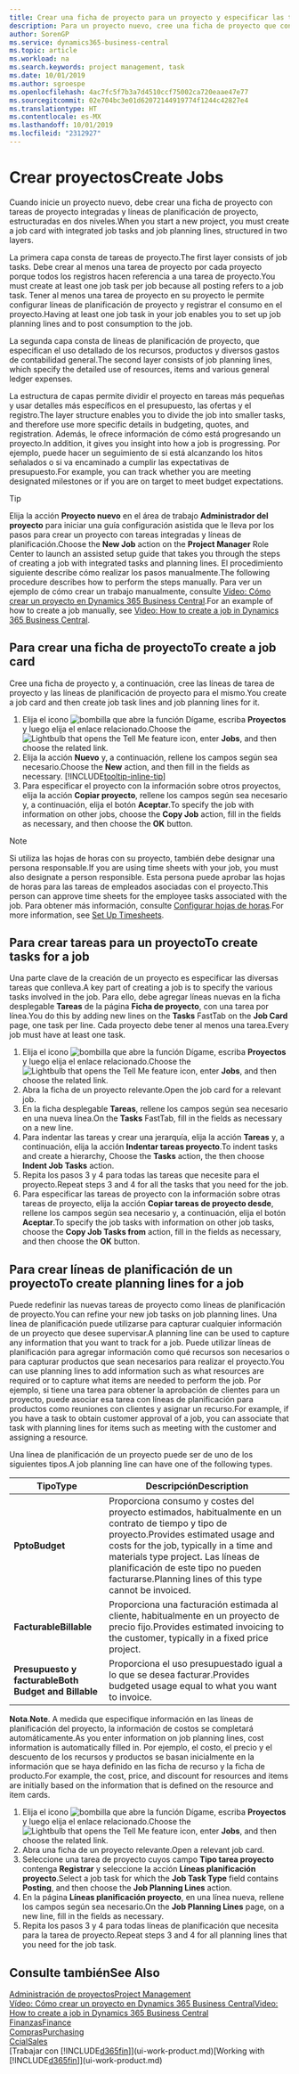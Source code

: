 ```yaml
---
title: Crear una ficha de proyecto para un proyecto y especificar las tareas | Documentos de Microsoft
description: Para un proyecto nuevo, cree una ficha de proyecto que contenga tareas y líneas de planificación, como ayuda para administrar el progreso y los presupuestos.
author: SorenGP
ms.service: dynamics365-business-central
ms.topic: article
ms.workload: na
ms.search.keywords: project management, task
ms.date: 10/01/2019
ms.author: sgroespe
ms.openlocfilehash: 4ac7fc5f7b3a7d4510ccf75002ca720eaae47e77
ms.sourcegitcommit: 02e704bc3e01d62072144919774f1244c42827e4
ms.translationtype: HT
ms.contentlocale: es-MX
ms.lasthandoff: 10/01/2019
ms.locfileid: "2312927"
---
```

# <a name="create-jobs"></a><span data-ttu-id="84901-103">Crear proyectos</span><span class="sxs-lookup"><span data-stu-id="84901-103">Create Jobs</span></span>
<span data-ttu-id="84901-104">Cuando inicie un proyecto nuevo, debe crear una ficha de proyecto con tareas de proyecto integradas y líneas de planificación de proyecto, estructuradas en dos niveles.</span><span class="sxs-lookup"><span data-stu-id="84901-104">When you start a new project, you must create a job card with integrated job tasks and job planning lines, structured in two layers.</span></span>  

<span data-ttu-id="84901-105">La primera capa consta de tareas de proyecto.</span><span class="sxs-lookup"><span data-stu-id="84901-105">The first layer consists of job tasks.</span></span> <span data-ttu-id="84901-106">Debe crear al menos una tarea de proyecto por cada proyecto porque todos los registros hacen referencia a una tarea de proyecto.</span><span class="sxs-lookup"><span data-stu-id="84901-106">You must create at least one job task per job because all posting refers to a job task.</span></span> <span data-ttu-id="84901-107">Tener al menos una tarea de proyecto en su proyecto le permite configurar líneas de planificación de proyecto y registrar el consumo en el proyecto.</span><span class="sxs-lookup"><span data-stu-id="84901-107">Having at least one job task in your job enables you to set up job planning lines and to post consumption to the job.</span></span>

<span data-ttu-id="84901-108">La segunda capa consta de líneas de planificación de proyecto, que especifican el uso detallado de los recursos, productos y diversos gastos de contabilidad general.</span><span class="sxs-lookup"><span data-stu-id="84901-108">The second layer consists of job planning lines, which specify the detailed use of resources, items and various general ledger expenses.</span></span>

<span data-ttu-id="84901-109">La estructura de capas permite dividir el proyecto en tareas más pequeñas y usar detalles más específicos en el presupuesto, las ofertas y el registro.</span><span class="sxs-lookup"><span data-stu-id="84901-109">The layer structure enables you to divide the job into smaller tasks, and therefore use more specific details in budgeting, quotes, and registration.</span></span> <span data-ttu-id="84901-110">Además, le ofrece información de cómo está progresando un proyecto.</span><span class="sxs-lookup"><span data-stu-id="84901-110">In addition, it gives you insight into how a job is progressing.</span></span> <span data-ttu-id="84901-111">Por ejemplo, puede hacer un seguimiento de si está alcanzando los hitos señalados o si va encaminado a cumplir las expectativas de presupuesto.</span><span class="sxs-lookup"><span data-stu-id="84901-111">For example, you can track whether you are meeting designated milestones or if you are on target to meet budget expectations.</span></span>

> [!TIP]
> <span data-ttu-id="84901-112">Elija la acción **Proyecto nuevo** en el área de trabajo **Administrador del proyecto** para iniciar una guía configuración asistida que le lleva por los pasos para crear un proyecto con tareas integradas y líneas de planificación.</span><span class="sxs-lookup"><span data-stu-id="84901-112">Choose the **New Job** action on the **Project Manager** Role Center to launch an assisted setup guide that takes you through the steps of creating a job with integrated tasks and planning lines.</span></span> <span data-ttu-id="84901-113">El procedimiento siguiente describe cómo realizar los pasos manualmente.</span><span class="sxs-lookup"><span data-stu-id="84901-113">The following procedure describes how to perform the steps manually.</span></span> <span data-ttu-id="84901-114">Para ver un ejemplo de cómo crear un trabajo manualmente, consulte [Vídeo: Cómo crear un proyecto en Dynamics 365 Business Central](https://www.youtube.com/watch?v=VqaPWr7BWmw).</span><span class="sxs-lookup"><span data-stu-id="84901-114">For an example of how to create a job manually, see [Video: How to create a job in Dynamics 365 Business Central](https://www.youtube.com/watch?v=VqaPWr7BWmw).</span></span>

## <a name="to-create-a-job-card"></a><span data-ttu-id="84901-115">Para crear una ficha de proyecto</span><span class="sxs-lookup"><span data-stu-id="84901-115">To create a job card</span></span>
<span data-ttu-id="84901-116">Cree una ficha de proyecto y, a continuación, cree las líneas de tarea de proyecto y las líneas de planificación de proyecto para el mismo.</span><span class="sxs-lookup"><span data-stu-id="84901-116">You create a job card and then create job task lines and job planning lines for it.</span></span>

1. <span data-ttu-id="84901-117">Elija el icono ![bombilla que abre la función Dígame](media/ui-search/search_small.png "Dígame que desea hacer"), escriba **Proyectos** y luego elija el enlace relacionado.</span><span class="sxs-lookup"><span data-stu-id="84901-117">Choose the ![Lightbulb that opens the Tell Me feature](media/ui-search/search_small.png "Tell me what you want to do") icon, enter **Jobs**, and then choose the related link.</span></span>  
2. <span data-ttu-id="84901-118">Elija la acción **Nuevo** y, a continuación, rellene los campos según sea necesario.</span><span class="sxs-lookup"><span data-stu-id="84901-118">Choose the **New** action, and then fill in the fields as necessary.</span></span> [!INCLUDE[tooltip-inline-tip](includes/tooltip-inline-tip_md.md)]
3. <span data-ttu-id="84901-119">Para especificar el proyecto con la información sobre otros proyectos, elija la acción **Copiar proyecto**, rellene los campos según sea necesario y, a continuación, elija el botón **Aceptar**.</span><span class="sxs-lookup"><span data-stu-id="84901-119">To specify the job with information on other jobs, choose the **Copy Job** action, fill in the fields as necessary, and then choose the **OK** button.</span></span>

> [!NOTE]  
>   <span data-ttu-id="84901-120">Si utiliza las hojas de horas con su proyecto, también debe designar una persona responsable.</span><span class="sxs-lookup"><span data-stu-id="84901-120">If you are using time sheets with your job, you must also designate a person responsible.</span></span> <span data-ttu-id="84901-121">Esta persona puede aprobar las hojas de horas para las tareas de empleados asociadas con el proyecto.</span><span class="sxs-lookup"><span data-stu-id="84901-121">This person can approve time sheets for the employee tasks associated with the job.</span></span> <span data-ttu-id="84901-122">Para obtener más información, consulte [Configurar hojas de horas](projects-how-setup-time-sheets.md).</span><span class="sxs-lookup"><span data-stu-id="84901-122">For more information, see [Set Up Timesheets](projects-how-setup-time-sheets.md).</span></span>

## <a name="to-create-tasks-for-a-job"></a><span data-ttu-id="84901-123">Para crear tareas para un proyecto</span><span class="sxs-lookup"><span data-stu-id="84901-123">To create tasks for a job</span></span>
<span data-ttu-id="84901-124">Una parte clave de la creación de un proyecto es especificar las diversas tareas que conlleva.</span><span class="sxs-lookup"><span data-stu-id="84901-124">A key part of creating a job is to specify the various tasks involved in the job.</span></span> <span data-ttu-id="84901-125">Para ello, debe agregar líneas nuevas en la ficha desplegable **Tareas** de la página **Ficha de proyecto**, con una tarea por línea.</span><span class="sxs-lookup"><span data-stu-id="84901-125">You do this by adding new lines on the **Tasks** FastTab on the **Job Card** page, one task per line.</span></span> <span data-ttu-id="84901-126">Cada proyecto debe tener al menos una tarea.</span><span class="sxs-lookup"><span data-stu-id="84901-126">Every job must have at least one task.</span></span>

1. <span data-ttu-id="84901-127">Elija el icono ![bombilla que abre la función Dígame](media/ui-search/search_small.png "Dígame que desea hacer"), escriba **Proyectos** y luego elija el enlace relacionado.</span><span class="sxs-lookup"><span data-stu-id="84901-127">Choose the ![Lightbulb that opens the Tell Me feature](media/ui-search/search_small.png "Tell me what you want to do") icon, enter **Jobs**, and then choose the related link.</span></span>
2. <span data-ttu-id="84901-128">Abra la ficha de un proyecto relevante.</span><span class="sxs-lookup"><span data-stu-id="84901-128">Open the job card for a relevant job.</span></span>
3. <span data-ttu-id="84901-129">En la ficha desplegable **Tareas**, rellene los campos según sea necesario en una nueva línea.</span><span class="sxs-lookup"><span data-stu-id="84901-129">On the **Tasks** FastTab, fill in the fields as necessary on a new line.</span></span>
4. <span data-ttu-id="84901-130">Para indentar las tareas y crear una jerarquía, elija la acción **Tareas** y, a continuación, elija la acción **Indentar tareas proyecto**.</span><span class="sxs-lookup"><span data-stu-id="84901-130">To indent tasks and create a hierarchy, Choose the **Tasks** action, the then choose **Indent Job Tasks** action.</span></span>
5. <span data-ttu-id="84901-131">Repita los pasos 3 y 4 para todas las tareas que necesite para el proyecto.</span><span class="sxs-lookup"><span data-stu-id="84901-131">Repeat steps 3 and 4 for all the tasks that you need for the job.</span></span>
6. <span data-ttu-id="84901-132">Para especificar las tareas de proyecto con la información sobre otras tareas de proyecto, elija la acción **Copiar tareas de proyecto desde**, rellene los campos según sea necesario y, a continuación, elija el botón **Aceptar**.</span><span class="sxs-lookup"><span data-stu-id="84901-132">To specify the job tasks with information on other job tasks, choose the **Copy Job Tasks from** action, fill in the fields as necessary, and then choose the **OK** button.</span></span>

## <a name="to-create-planning-lines-for-a-job"></a><span data-ttu-id="84901-133">Para crear líneas de planificación de un proyecto</span><span class="sxs-lookup"><span data-stu-id="84901-133">To create planning lines for a job</span></span>
<span data-ttu-id="84901-134">Puede redefinir las nuevas tareas de proyecto como líneas de planificación de proyecto.</span><span class="sxs-lookup"><span data-stu-id="84901-134">You can refine your new job tasks on job planning lines.</span></span> <span data-ttu-id="84901-135">Una línea de planificación puede utilizarse para capturar cualquier información de un proyecto que desee supervisar.</span><span class="sxs-lookup"><span data-stu-id="84901-135">A planning line can be used to capture any information that you want to track for a job.</span></span> <span data-ttu-id="84901-136">Puede utilizar líneas de planificación para agregar información como qué recursos son necesarios o para capturar productos que sean necesarios para realizar el proyecto.</span><span class="sxs-lookup"><span data-stu-id="84901-136">You can use planning lines to add information such as what resources are required or to capture what items are needed to perform the job.</span></span> <span data-ttu-id="84901-137">Por ejemplo, si tiene una tarea para obtener la aprobación de clientes para un proyecto, puede asociar esa tarea con líneas de planificación para productos como reuniones con clientes y asignar un recurso.</span><span class="sxs-lookup"><span data-stu-id="84901-137">For example, if you have a task to obtain customer approval of a job, you can associate that task with planning lines for items such as meeting with the customer and assigning a resource.</span></span>  

<span data-ttu-id="84901-138">Una línea de planificación de un proyecto puede ser de uno de los siguientes tipos.</span><span class="sxs-lookup"><span data-stu-id="84901-138">A job planning line can have one of the following types.</span></span>  

| <span data-ttu-id="84901-139">Tipo</span><span class="sxs-lookup"><span data-stu-id="84901-139">Type</span></span> | <span data-ttu-id="84901-140">Descripción</span><span class="sxs-lookup"><span data-stu-id="84901-140">Description</span></span> |
| --- | --- |
| <span data-ttu-id="84901-141">**Ppto**</span><span class="sxs-lookup"><span data-stu-id="84901-141">**Budget**</span></span> |<span data-ttu-id="84901-142">Proporciona consumo y costes del proyecto estimados, habitualmente en un contrato de tiempo y tipo de proyecto.</span><span class="sxs-lookup"><span data-stu-id="84901-142">Provides estimated usage and costs for the job, typically in a time and materials type project.</span></span> <span data-ttu-id="84901-143">Las líneas de planificación de este tipo no pueden facturarse.</span><span class="sxs-lookup"><span data-stu-id="84901-143">Planning lines of this type cannot be invoiced.</span></span> |
| <span data-ttu-id="84901-144">**Facturable**</span><span class="sxs-lookup"><span data-stu-id="84901-144">**Billable**</span></span> |<span data-ttu-id="84901-145">Proporciona una facturación estimada al cliente, habitualmente en un proyecto de precio fijo.</span><span class="sxs-lookup"><span data-stu-id="84901-145">Provides estimated invoicing to the customer, typically in a fixed price project.</span></span> |
| <span data-ttu-id="84901-146">**Presupuesto y facturable**</span><span class="sxs-lookup"><span data-stu-id="84901-146">**Both Budget and Billable**</span></span> |<span data-ttu-id="84901-147">Proporciona el uso presupuestado igual a lo que se desea facturar.</span><span class="sxs-lookup"><span data-stu-id="84901-147">Provides budgeted usage equal to what you want to invoice.</span></span> |

<span data-ttu-id="84901-148">**Nota**.</span><span class="sxs-lookup"><span data-stu-id="84901-148">**Note**.</span></span> <span data-ttu-id="84901-149">A medida que especifique información en las líneas de planificación del proyecto, la información de costos se completará automáticamente.</span><span class="sxs-lookup"><span data-stu-id="84901-149">As you enter information on job planning lines, cost information is automatically filled in.</span></span> <span data-ttu-id="84901-150">Por ejemplo, el costo, el precio y el descuento de los recursos y productos se basan inicialmente en la información que se haya definido en las ficha de recurso y la ficha de producto.</span><span class="sxs-lookup"><span data-stu-id="84901-150">For example, the cost, price, and discount for resources and items are initially based on the information that is defined on the resource and item cards.</span></span>

1. <span data-ttu-id="84901-151">Elija el icono ![bombilla que abre la función Dígame](media/ui-search/search_small.png "Dígame que desea hacer"), escriba **Proyectos** y luego elija el enlace relacionado.</span><span class="sxs-lookup"><span data-stu-id="84901-151">Choose the ![Lightbulb that opens the Tell Me feature](media/ui-search/search_small.png "Tell me what you want to do") icon, enter **Jobs**, and then choose the related link.</span></span>
2. <span data-ttu-id="84901-152">Abra una ficha de un proyecto relevante.</span><span class="sxs-lookup"><span data-stu-id="84901-152">Open a relevant job card.</span></span>
3. <span data-ttu-id="84901-153">Seleccione una tarea de proyecto cuyos campo **Tipo tarea proyecto** contenga **Registrar** y seleccione la acción **Líneas planificación proyecto**.</span><span class="sxs-lookup"><span data-stu-id="84901-153">Select a job task for which the **Job Task Type** field contains **Posting**, and then choose the **Job Planning Lines** action.</span></span>  
4. <span data-ttu-id="84901-154">En la página **Líneas planificación proyecto**, en una línea nueva, rellene los campos según sea necesario.</span><span class="sxs-lookup"><span data-stu-id="84901-154">On the **Job Planning Lines** page, on a new line, fill in the fields as necessary.</span></span>
5. <span data-ttu-id="84901-155">Repita los pasos 3 y 4 para todas líneas de planificación que necesita para la tarea de proyecto.</span><span class="sxs-lookup"><span data-stu-id="84901-155">Repeat steps 3 and 4 for all planning lines that you need for the job task.</span></span>

## <a name="see-also"></a><span data-ttu-id="84901-156">Consulte también</span><span class="sxs-lookup"><span data-stu-id="84901-156">See Also</span></span>

[<span data-ttu-id="84901-157">Administración de proyectos</span><span class="sxs-lookup"><span data-stu-id="84901-157">Project Management</span></span>](projects-manage-projects.md)  
[<span data-ttu-id="84901-158">Vídeo: Cómo crear un proyecto en Dynamics 365 Business Central</span><span class="sxs-lookup"><span data-stu-id="84901-158">Video: How to create a job in Dynamics 365 Business Central</span></span>](https://www.youtube.com/watch?v=VqaPWr7BWmw)  
[<span data-ttu-id="84901-159">Finanzas</span><span class="sxs-lookup"><span data-stu-id="84901-159">Finance</span></span>](finance.md)  
[<span data-ttu-id="84901-160">Compras</span><span class="sxs-lookup"><span data-stu-id="84901-160">Purchasing</span></span>](purchasing-manage-purchasing.md)  
[<span data-ttu-id="84901-161">Ccial</span><span class="sxs-lookup"><span data-stu-id="84901-161">Sales</span></span>](sales-manage-sales.md)  
<span data-ttu-id="84901-162">[Trabajar con [!INCLUDE[d365fin](includes/d365fin_md.md)]](ui-work-product.md)</span><span class="sxs-lookup"><span data-stu-id="84901-162">[Working with [!INCLUDE[d365fin](includes/d365fin_md.md)]](ui-work-product.md)</span></span>  
